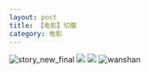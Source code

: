 ```yaml
---
layout: post
title: 【电影】切腹
category: 电影
---
```

![story_new_final](http://rbwl8nwm4.hd-bkt.clouddn.com/img/story_new_final_0322.png)
![](http://rbwl8nwm4.hd-bkt.clouddn.com/img/abdomen-220406-1.png)
![](http://rbwl8nwm4.hd-bkt.clouddn.com/img/abdomen-220406-2.png)
![wanshan](http://rbwl8nwm4.hd-bkt.clouddn.com/img/wanshan.png)